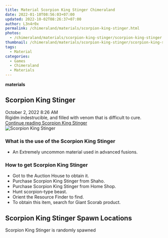 ```yaml
---
title: Material Scorpion King Stinger Chimeraland
date: 2022-01-10T08:56:03+07:00
updated: 2022-10-02T08:26:37+07:00
author: L3n4r0x
permalink: /chimeraland/materials/scorpion-king-stinger.html
photos:
  - /chimeraland/materials/scorpion-king-stinger/scorpion-king-stinger.webp
thumbnail: /chimeraland/materials/scorpion-king-stinger/scorpion-king-stinger.webp
tags:
  - Material
categories:
  - Games
  - Chimeraland
  - Materials
---
```


<section id="bootstrap-wrapper">
  <link
    rel="stylesheet"
    href="https://rawcdn.githack.com/dimaslanjaka/Web-Manajemen/bb6505ea081a75a7c845f65fb9d939276931c82f/css/bootstrap-4.5-wrapper.css"
  />
  <div
    class="row g-0 border rounded overflow-hidden flex-md-row mb-4 shadow-sm position-relative bg-light text-dark"
  >
    <div class="col p-4 d-flex flex-column position-static">
      <strong class="d-inline-block mb-2 text-success">materials</strong>
      <h2 class="mb-0">Scorpion King Stinger</h2>
      <div class="mb-1 text-muted">October 2, 2022 8:26 AM</div>
      <div class="mb-2 border p-1">
        Rigidm indestrucible, and filled with venom that is difficult to cure.
      </div>
      <a
        href="/chimeraland/materials/scorpion-king-stinger.html"
        class="stretched-link d-none"
        >Continue reading Scorpion King Stinger</a
      >
    </div>
    <div class="col-auto d-none d-lg-block">
      <img
        src="/chimeraland/materials/scorpion-king-stinger/scorpion-king-stinger.webp"
        alt="Scorpion King Stinger"
      />
    </div>
  </div>
  <div class="row bg-light text-dark">
    <div class="col-lg-6 col-12 mb-2">
      <div class="card">
        <div class="card-body">
          <h3 class="card-title">
            What is the use of the Scorpion King Stinger
          </h3>
          <div class="card-text">
            <ul>
              <li>An Extremely uncommon material used in advanced fusions.</li>
            </ul>
          </div>
        </div>
      </div>
    </div>
    <div class="col-lg-6 col-12 mb-2">
      <div class="card">
        <div class="card-body">
          <h3 class="card-title">How to get Scorpion King Stinger</h3>
          <div class="card-text">
            <ul>
              <li>Got to the Auction House to obtain it.</li>
              <li>Purchase Scorpion King Stinger from Shaho.</li>
              <li>Purchase Scorpion King Stinger from Home Shop.</li>
              <li>Hunt scorpion-type beast.</li>
              <li>Orient the Resource Finder to find.</li>
              <li>To obtain this item, search for Giant Scorab product.</li>
            </ul>
          </div>
        </div>
      </div>
    </div>
    <div class="col-12 mb-2">
      <h2>Scorpion King Stinger Spawn Locations</h2>
      <p>Scorpion King Stinger is randomly spawned</p>
    </div>
  </div>
</section>